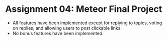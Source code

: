 # Assignment 04: Meteor Final Project
- All features have been implemented except for replying to topics, voting on replies, and allowing users to post clickable links.
- No bonus features have been implemented.
